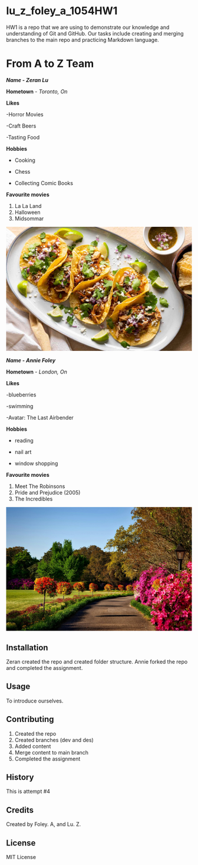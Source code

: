 # lu_z_foley_a_1054HW1
 HW1 is a repo that we are using to demonstrate our knowledge and understanding of Git and GitHub. Our tasks include creating and merging branches to the main repo and practicing Markdown language.
# From A to Z Team

***Name - Zeran Lu***

**Hometown** - *Toronto, On*

**Likes**

-Horror Movies

-Craft Beers

-Tasting Food


**Hobbies** 

- Cooking

- Chess

- Collecting Comic Books

**Favourite movies**
1. La La Land
2. Halloween 
3. Midsommar

![closeup of tacos](images/tacos.jpg)


***Name - Annie Foley***

**Hometown** - *London, On*

**Likes**

-blueberries

-swimming

-Avatar: The Last Airbender


**Hobbies** 

- reading

- nail art

- window shopping

**Favourite movies**
1. Meet The Robinsons
2. Pride and Prejudice (2005)
3. The Incredibles

![garden path in park](images/garden.jpg)
## Installation

Zeran created the repo and created folder structure.
Annie forked the repo and completed the assignment.

## Usage

To introduce ourselves.

## Contributing

1. Created the repo
2. Created branches (dev and des)
3. Added content
4. Merge content to main branch
5. Completed the assignment

## History

This is attempt #4

## Credits

Created by Foley. A, and Lu. Z.

## License

MIT License